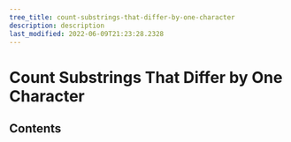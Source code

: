 ```yaml
---
tree_title: count-substrings-that-differ-by-one-character
description: description
last_modified: 2022-06-09T21:23:28.2328
---
```


# Count Substrings That Differ by One Character

## Contents

